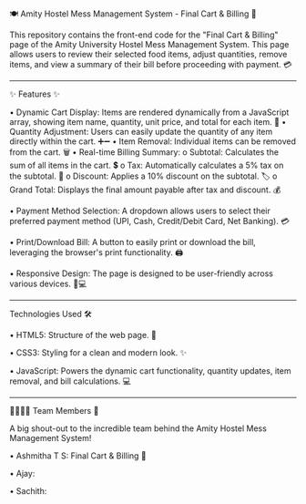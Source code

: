 🍽️ Amity Hostel Mess Management System - Final Cart & Billing 🛒

This repository contains the front-end code for the "Final Cart & Billing" page of the Amity University Hostel Mess Management System. This page allows users to review their selected food items, adjust quantities, remove items, and view a summary of their bill before proceeding with payment. 💳
________________________________________
✨ Features ✨

•	Dynamic Cart Display: Items are rendered dynamically from a JavaScript array, showing item name, quantity, unit price, and total for each item. 🍎
•	Quantity Adjustment: Users can easily update the quantity of any item directly within the cart. ➕➖
•	Item Removal: Individual items can be removed from the cart. 🗑️
•	Real-time Billing Summary: 
o	Subtotal: Calculates the sum of all items in the cart. 💲
o	Tax: Automatically calculates a 5% tax on the subtotal. 🧾
o	Discount: Applies a 10% discount on the subtotal. 🏷️
o	Grand Total: Displays the final amount payable after tax and discount. 💰

•	Payment Method Selection: A dropdown allows users to select their preferred payment method (UPI, Cash, Credit/Debit Card, Net Banking). 💳

•	Print/Download Bill: A button to easily print or download the bill, leveraging the browser's print functionality. 🖨️

•	Responsive Design: The page is designed to be user-friendly across various devices. 📱💻
________________________________________
Technologies Used 🛠️

•	HTML5: Structure of the web page. 📄

•	CSS3: Styling for a clean and modern look. ✨

•	JavaScript: Powers the dynamic cart functionality, quantity updates, item removal, and bill calculations. 💻
________________________________________
👨‍👩‍👧‍👦 Team Members 🚀

A big shout-out to the incredible team behind the Amity Hostel Mess Management System!

•	Ashmitha T S: Final Cart & Billing 🌟

•	Ajay: 

•	Sachith: 

